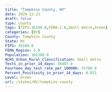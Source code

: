 ```yaml
---
title: "Tompkins County, NY"
date: 2020-12-23
draft: false
type: county
tags: [FIPS:36109.0,FEMA:2.0,Small metro,Green]
categories: [NY]
County: Tompkins County
State: NY
FIPS: 36109.0
FEMA_Region: 2.0
Population: 102180.0
NCHS_Urban_Rural_Classification: Small metro
Tests_in_prior_14_days: 36487.0
Fourteen_day_test_rate_per_100000: 35709.0
Percent_Positivity_in_prior_14_days: 0.011
Level: Green
url: /states/NY/tompkins-county
---
```



